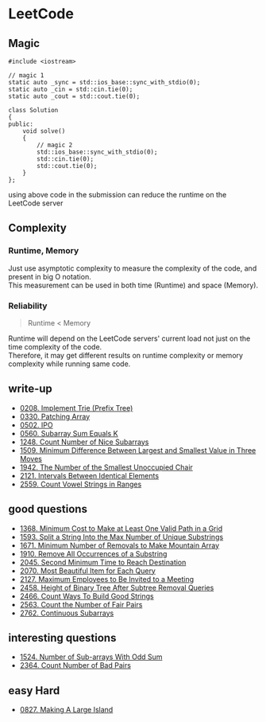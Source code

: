 # LeetCode

## Magic

```
#include <iostream>

// magic 1
static auto _sync = std::ios_base::sync_with_stdio(0);
static auto _cin = std::cin.tie(0);
static auto _cout = std::cout.tie(0);

class Solution
{
public:
    void solve()
    {
        // magic 2
        std::ios_base::sync_with_stdio(0);
        std::cin.tie(0);
        std::cout.tie(0);
    }
};
```

using above code in the submission can reduce the runtime on the LeetCode server

## Complexity

### Runtime, Memory

Just use asymptotic complexity to measure the complexity of the code, and present in big O notation. \
This measurement can be used in both time (Runtime) and space (Memory).

### Reliability

> Runtime < Memory

Runtime will depend on the LeetCode servers' current load not just on the time complexity of the code. \
Therefore, it may get different results on runtime complexity or memory complexity while running same code.

## write-up

- [0208. Implement Trie (Prefix Tree)](../src/0208.%20Implement%20Trie%20(Prefix%20Tree)/readme.md)
- [0330. Patching Array](../src/0330.%20Patching%20Array/readme.md)
- [0502. IPO](../src/0502.%20IPO/readme.md)
- [0560. Subarray Sum Equals K](../src/0560.%20Subarray%20Sum%20Equals%20K/readme.md)
- [1248. Count Number of Nice Subarrays](../src/1248.%20Count%20Number%20of%20Nice%20Subarrays/readme.md)
- [1509. Minimum Difference Between Largest and Smallest Value in Three Moves](../src/1509.%20Minimum%20Difference%20Between%20Largest%20and%20Smallest%20Value%20in%20Three%20Moves/readme.md)
- [1942. The Number of the Smallest Unoccupied Chair](../src/1942.%20The%20Number%20of%20the%20Smallest%20Unoccupied%20Chair/readme.md)
- [2121. Intervals Between Identical Elements](../src/2121.%20Intervals%20Between%20Identical%20Elements/readme.md)
- [2559. Count Vowel Strings in Ranges](../src/2559.%20Count%20Vowel%20Strings%20in%20Ranges/readme.md)

## good questions

- [1368. Minimum Cost to Make at Least One Valid Path in a Grid](../src/1368.%20Minimum%20Cost%20to%20Make%20at%20Least%20One%20Valid%20Path%20in%20a%20Grid/)
- [1593. Split a String Into the Max Number of Unique Substrings](../src/1593.%20Split%20a%20String%20Into%20the%20Max%20Number%20of%20Unique%20Substrings/)
- [1671. Minimum Number of Removals to Make Mountain Array](../src/1671.%20Minimum%20Number%20of%20Removals%20to%20Make%20Mountain%20Array/)
- [1910. Remove All Occurrences of a Substring](../src/1910.%20Remove%20All%20Occurrences%20of%20a%20Substring/)
- [2045. Second Minimum Time to Reach Destination](../src/2045.%20Second%20Minimum%20Time%20to%20Reach%20Destination/)
- [2070. Most Beautiful Item for Each Query](../src/2070.%20Most%20Beautiful%20Item%20for%20Each%20Query/)
- [2127. Maximum Employees to Be Invited to a Meeting](../src/2127.%20Maximum%20Employees%20to%20Be%20Invited%20to%20a%20Meeting/)
- [2458. Height of Binary Tree After Subtree Removal Queries](../src/2458.%20Height%20of%20Binary%20Tree%20After%20Subtree%20Removal%20Queries/)
- [2466. Count Ways To Build Good Strings](../src/2466.%20Count%20Ways%20To%20Build%20Good%20Strings/)
- [2563. Count the Number of Fair Pairs](../src/2563.%20Count%20the%20Number%20of%20Fair%20Pairs/)
- [2762. Continuous Subarrays](../src/2762.%20Continuous%20Subarrays/)

## interesting questions

- [1524. Number of Sub-arrays With Odd Sum](../src/1524.%20Number%20of%20Sub-arrays%20With%20Odd%20Sum/)
- [2364. Count Number of Bad Pairs](../src/2364.%20Count%20Number%20of%20Bad%20Pairs/)

## easy Hard

- [0827. Making A Large Island](../src/0827.%20Making%20A%20Large%20Island/)
